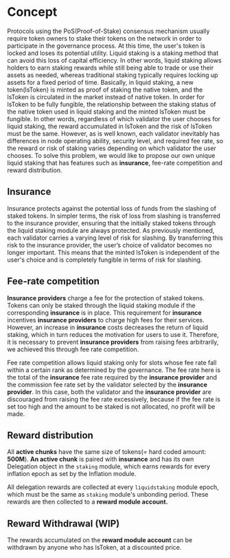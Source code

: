 <!--
order: 1
-->

# Concept

Protocols using the PoS(Proof-of-Stake) consensus mechanism usually require token owners to stake their tokens on the network in order to participate in the governance process. At this time, the user's token is locked and loses its potential utility. Liquid staking is a staking method that can avoid this loss of capital efficiency. In other words, liquid staking allows holders to earn staking rewards while still being able to trade or use their assets as needed, whereas traditional staking typically requires locking up assets for a fixed period of time.
Basically, in liquid staking, a new token(lsToken) is minted as proof of staking the native token, and the lsToken is circulated in the market instead of native token. In order for lsToken to be fully fungible, the relationship between the staking status of the native token used in liquid staking and the minted lsToken must be fungible. In other words, regardless of which validator the user chooses for liquid staking, the reward accumulated in lsToken and the risk of lsToken must be the same.
However, as is well known, each validator inevitably has differences in node operating ability, security level, and required fee rate, so the reward or risk of staking varies depending on which validator the user chooses. To solve this problem, we would like to propose our own unique liquid staking that has features such as **insurance**, fee-rate competition and reward distribution.

## Insurance

Insurance protects against the potential loss of funds from the slashing of staked tokens. In simpler terms, the risk of loss from slashing is transferred to the insurance provider, ensuring that the initially staked tokens through the liquid staking module are always protected. As previously mentioned, each validator carries a varying level of risk for slashing. By transferring this risk to the insurance provider, the user’s choice of validator becomes no longer important. This means that the minted lsToken is independent of the user's choice and is completely fungible in terms of risk for slashing.

## Fee-rate competition

**Insurance providers** charge a fee for the protection of staked tokens. Tokens can only be staked through the liquid staking module if the corresponding **insurance** is in place. This requirement for **insurance** incentives **insurance providers** to charge high fees for their services. However, an increase in **insurance** costs decreases the return of liquid staking, which in turn reduces the motivation for users to use it. Therefore, it is necessary to prevent **insurance providers** from raising fees arbitrarily, we achieved this through fee rate competition.

Fee rate competition allows liquid staking only for slots whose fee rate fall within a certain rank as determined by the governance. The fee rate here is the total of the **insurance** fee rate required by the **insurance provider** and the commission fee rate set by the validator selected by the **insurance provider**. In this case, both the validator and the **insurance provider** are discouraged from raising the fee rate excessively, because if the fee rate is set too high and the amount to be staked is not allocated, no profit will be made.

## Reward distribution

All **active chunks** have the same size of tokens(= hard coded amount: **500M**). **An active chunk** is paired with **insurance** and has its own Delegation object in the `staking` module, which earns rewards for every inflation epoch as set by the Inflation module.

All delegation rewards are collected at every `liquidstaking` module epoch, which must be the same as `staking` module's unbonding period. These rewards are then collected to a **reward module account.**

## Reward Withdrawal (WIP)

The rewards accumulated on the **reward module account** can be withdrawn by anyone who has lsToken, at a discounted price.